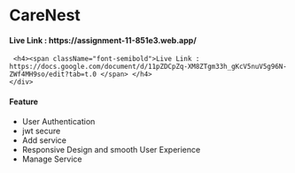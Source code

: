 
  <div>  <h1 className="font-bold">CareNest </h1>
    <h4><span className="font-semibold">Live Link : https://assignment-11-851e3.web.app/ </span> </h4>

     <h4><span className="font-semibold">Live Link : https://docs.google.com/document/d/11pZDCpZq-XM8ZTgm33h_gKcV5nuV5g96N-ZWf4MH9so/edit?tab=t.0 </span> </h4>
    </div>


   <div>
    <h4 className="font-semibold"> Feature</h4>
    <ul>
      <li>User Authentication</li>
      <li> jwt  secure</li>
      <li> Add service</li>
      <li> Responsive Design and smooth User Experience</li>
      <li> Manage Service</li>
    </ul>
</div>